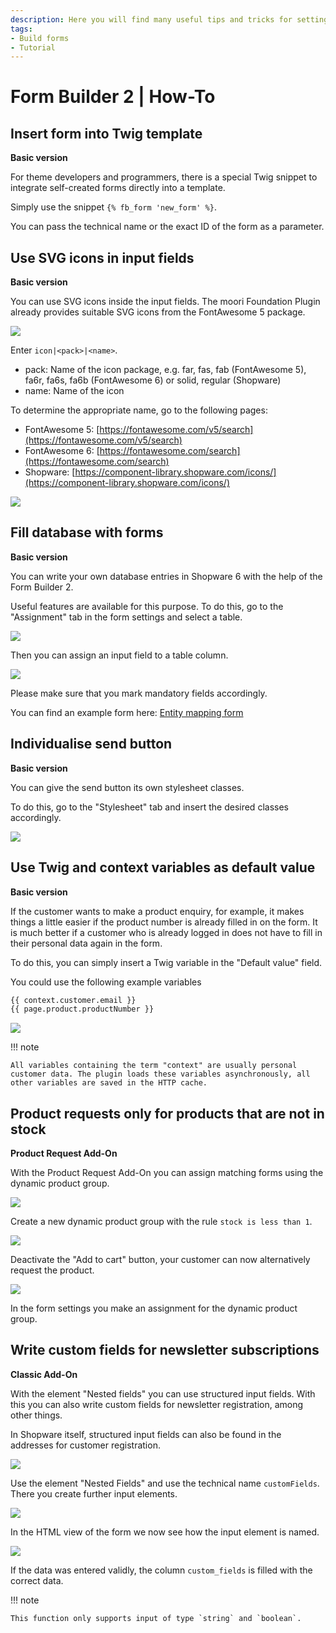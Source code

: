 ```yaml
---
description: Here you will find many useful tips and tricks for setting up your individual forms in Shopware 6.
tags:
- Build forms
- Tutorial
---
```


# Form Builder 2 | How-To

## Insert form into Twig template

**Basic version**

For theme developers and programmers, there is a special Twig snippet to integrate self-created forms directly into a template.

Simply use the snippet ``{% fb_form 'new_form' %}``.

You can pass the technical name or the exact ID of the form as a parameter.

## Use SVG icons in input fields

**Basic version**

You can use SVG icons inside the input fields. The moori Foundation Plugin already provides suitable SVG icons from the FontAwesome 5 package.

![](images/how-to-01.jpg)

Enter `icon|<pack>|<name>`.

- pack: Name of the icon package, e.g. far, fas, fab (FontAwesome 5), fa6r, fa6s, fa6b (FontAwesome 6) or solid, regular (Shopware)
- name: Name of the icon

To determine the appropriate name, go to the following pages:

- FontAwesome 5: [https://fontawesome.com/v5/search](https://fontawesome.com/v5/search)
- FontAwesome 6: [https://fontawesome.com/search](https://fontawesome.com/search)
- Shopware: [https://component-library.shopware.com/icons/](https://component-library.shopware.com/icons/)

![](images/how-to-02.jpg)

## Fill database with forms

**Basic version**

You can write your own database entries in Shopware 6 with the help of the Form Builder 2.

Useful features are available for this purpose. To do this, go to the "Assignment" tab in the form settings and select a table.

![](images/how-to-10.jpg)

Then you can assign an input field to a table column.

![](images/how-to-11.jpg)

Please make sure that you mark mandatory fields accordingly.

You can find an example form here: [Entity mapping form](examples/entity-mapping-form.json)

## Individualise send button

**Basic version**

You can give the send button its own stylesheet classes.

To do this, go to the "Stylesheet" tab and insert the desired classes accordingly.

![](images/how-to-09.jpg)

## Use Twig and context variables as default value

**Basic version**

If the customer wants to make a product enquiry, for example, it makes things a little easier if the product number is already filled in on the form. It is much better if a customer who is already logged in does not have to fill in their personal data again in the form.

To do this, you can simply insert a Twig variable in the "Default value" field.

You could use the following example variables
```html
{{ context.customer.email }}
{{ page.product.productNumber }}
```

![](images/form-builder-use-twig-variable-as-default-value.jpg)

!!! note

    All variables containing the term "context" are usually personal customer data. The plugin loads these variables asynchronously, all other variables are saved in the HTTP cache.

## Product requests only for products that are not in stock

**Product Request Add-On**

With the Product Request Add-On you can assign matching forms using the dynamic product group.

![](images/how-to-03.jpg)

Create a new dynamic product group with the rule `stock is less than 1`.

![](images/how-to-04.jpg)

Deactivate the "Add to cart" button, your customer can now alternatively request the product.

![](images/how-to-05.jpg)

In the form settings you make an assignment for the dynamic product group.

## Write custom fields for newsletter subscriptions

**Classic Add-On**

With the element "Nested fields" you can use structured input fields. With this you can also write custom fields for newsletter registration, among other things.

In Shopware itself, structured input fields can also be found in the addresses for customer registration.

![](images/how-to-06.jpg)

Use the element "Nested Fields" and use the technical name `customFields`. There you create further input elements.

![](images/how-to-07.jpg)

In the HTML view of the form we now see how the input element is named.

![](images/how-to-08.jpg)

If the data was entered validly, the column `custom_fields` is filled with the correct data.

!!! note

    This function only supports input of type `string` and `boolean`.